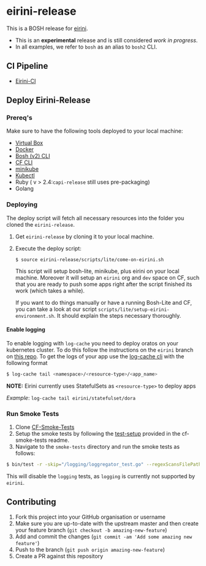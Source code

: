 # eirini-release

This is a BOSH release for [eirini](https://code.cloudfoundry.org/eirini).

- This is an **experimental** release and is still considered _work in progress_.
- In all examples, we refer to `bosh` as an alias to `bosh2` CLI.

## CI Pipeline

- [Eirini-CI](https://flintstone.ci.cf-app.com/teams/eirini/pipelines/eirini-ci)

## Deploy Eirini-Release

### Prereq's

Make sure to have the following tools deployed to your local machine:

- [Virtual Box](https://www.virtualbox.org/)
- [Docker](https://docs.docker.com/install/)
- [Bosh (v2) CLI](https://bosh.io/docs/cli-v2-install/)
- [CF CLI](https://docs.cloudfoundry.org/cf-cli/install-go-cli.html)
- [minikube](https://github.com/kubernetes/minikube#installation)
- [Kubectl](https://kubernetes.io/docs/tasks/tools/install-kubectl/)
- Ruby ( v > 2.4:`capi-release` still uses pre-packaging)
- Golang

### Deploying

The deploy script will fetch all necessary resources into the folder you cloned the `eirini-release`. 

1. Get `eirini-release` by cloning it to your local machine.
1. Execute the deploy script:

   ```
   $ source eirini-release/scripts/lite/come-on-eirini.sh
   ```

   This script will setup bosh-lite, minikube, plus eirini on your local machine. Moreover it will setup an `eirini` org and `dev` space on CF, such that you are ready to push some apps right after the script finished its work (which takes a while). 

   If you want to do things manually or have a running Bosh-Lite and CF, you can take a look at our script `scripts/lite/setup-eirini-environment.sh`. It should explain the steps necessary thoroughly. 
   
#### Enable logging

To enable logging with `log-cache` you need to deploy oratos on your kubernetes cluster. To do this follow the instructions on the `eirini` branch on [this repo](https://github.com/gdankov/oratos-deployment/tree/eirini). To get the logs of your app use the [log-cache cli](https://github.com/cloudfoundry/log-cache-cli#stand-alone-cli) with the following format
```bash
$ log-cache tail <namespace>/<resource-type>/<app_name>
```
**__NOTE:__** Eirini currently uses StatefulSets as `<resource-type>` to deploy apps

_Example_: `log-cache tail eirini/statefulset/dora`

### Run Smoke Tests

1. Clone [CF-Smoke-Tests](https://github.com/cloudfoundry/cf-smoke-tests)
1. Setup the smoke tests by following the [test-setup](https://github.com/cloudfoundry/cf-smoke-tests#test-setup) provided in the cf-smoke-tests readme.
1. Navigate to the `smoke-tests` directory and run the smoke tests as follows:

  ```bash
  $ bin/test -r -skip="/logging/loggregator_test.go" --regexScansFilePath=true
  ```
  This will disable the `logging` tests, as `logging` is currently not supported by `eirini`. 

## Contributing

1. Fork this project into your GitHub organisation or username
1. Make sure you are up-to-date with the upstream master and then create your feature branch (`git checkout -b amazing-new-feature`)
1. Add and commit the changes (`git commit -am 'Add some amazing new feature'`)
1. Push to the branch (`git push origin amazing-new-feature`)
1. Create a PR against this repository
